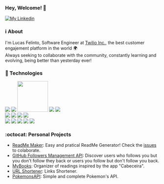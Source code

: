 ### Hey, Welcome! 👋

<a href="https://www.linkedin.com/in/lucas-felinto/">
  <img alt="My Linkedin" src="https://img.shields.io/badge/lucasfelinto-%230077B5?style=social&logo=linkedin">
</a>

### :information_source: About
I'm Lucas Felinto, Software Engineer at [Twilio Inc.](https://www.twilio.com/), the best customer engajement platform in the world 🌍 
</br>
Always seeking to collaborate with the community, constantly learning and evolving, being better than yesterday ever!

### :rocket: Technologies
<img src="https://img.shields.io/badge/javascript%20-%23323330.svg?&style=for-the-badge&logo=javascript&logoColor=%23F7DF1E"/> <img src="https://img.shields.io/badge/node.js%20-%2343853D.svg?&style=for-the-badge&logo=node.js&logoColor=white"/> <img src="https://mauricius.dev/images/adonis.png" width="100" heigth="50" /> <img src="https://img.shields.io/badge/express.js%20-%23404d59.svg?&style=for-the-badge"/>
<img src="https://img.shields.io/badge/react%20-%2320232a.svg?&style=for-the-badge&logo=react&logoColor=%2361DAFB"/>
</br>
<img src ="https://img.shields.io/badge/MongoDB-%234ea94b.svg?&style=for-the-badge&logo=mongodb&logoColor=white"/>
<img src ="https://img.shields.io/badge/postgres-%23316192.svg?&style=for-the-badge&logo=postgresql&logoColor=white"/> <img src="https://img.shields.io/badge/mysql-%2300f.svg?&style=for-the-badge&logo=mysql&logoColor=white"/>
 <img src ="https://img.shields.io/badge/sqlite-%2307405e.svg?&style=for-the-badge&logo=sqlite&logoColor=white"/>
 </br>
 <img src="https://img.shields.io/badge/docker%20-%230db7ed.svg?&style=for-the-badge&logo=docker&logoColor=white"/>
 <img src="https://img.shields.io/badge/jenkins%20-%232C5263.svg?&style=for-the-badge&logo=jenkins&logoColor=white"/>
 <img src="https://img.shields.io/badge/AWS%20-%23FF9900.svg?&style=for-the-badge&logo=amazon-aws&logoColor=white"/>
 <img src="https://img.shields.io/badge/git%20-%23F05033.svg?&style=for-the-badge&logo=git&logoColor=white"/> <img src="https://img.shields.io/badge/bitbucket%20-%230047B3.svg?&style=for-the-badge&logo=bitbucket&logoColor=white"/> 

### :octocat: Personal Projects
- [ReadMe Maker](https://github.com/lucas-felinto/readme_maker):
  Easy and pratical ReadMe Generator! Check the [issues](https://github.com/lucas-felinto/readme_maker/issues) to colaborate.
- [GitHub Followers Management API](https://github.com/lucas-felinto/github-followers-management):
  Discover users who follows you but you don't follow they back or users you follow but don't follow you back.
- [MyBooks](https://github.com/lucas-felinto/myBooks):
  Organizer of readings inspired by the app  "Cabeceira".
- [URL Shortener](https://github.com/lucas-felinto/url-shortener):
  Links Shortener.
- [PokemonsAPI](https://github.com/lucas-felinto/pokemonsAPI):
  Simple and complete Pokemon's API.
